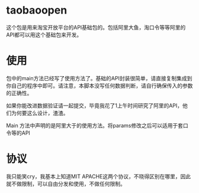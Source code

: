 # taobaoopen
这个包是用来淘宝开放平台的API基础包的。包括阿里大鱼，淘口令等等阿里的API都可以用这个基础包来开发。

# 使用
包中的main方法已经写了使用方法了。基础的API封装很简单，请直接复制集成到你自己的程序中即可。请注意，本脚本没写任何数据判断，请自行确保传入的参数的正确性。

如果你能改进数据验证请一起提交，毕竟我花了1上午时间研究了阿里的API，他们为何要这么设计，渣渣。

Main 方法中声明的是阿里大于的使用方法。将params修改之后可以适用于套口令等的API

# 协议

我只能笑cry，我基本上知道MIT APACHE这两个协议，不晓得区别在哪里，因此就不做限制，可以自由分发和使用，不做任何限制。
